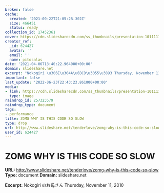 ```yaml
---
broken: false
cache:
  created: '2021-09-22T21:05:28.302Z'
  size: 466451
  status: ready
collection_id: 17452361
cover: https://cdn.slidesharecdn.com/ss_thumbnails/presentation-101111155350-phpapp02-thumbnail-4.jpg?cb=1422650423
creator_ref:
  _id: 624427
  avatar: ''
  email: ''
  name: pitosalas
date: '2021-04-06T13:40:22.964000+00:00'
domain: slideshare.net
excerpt: "Nokogiri \u306E\u304A\u6BCD\u3055\u3093 Thursday, November 11, 2010"
important: false
last_update: '2022-06-23T22:43:23.861000+00:00'
media:
- link: https://cdn.slidesharecdn.com/ss_thumbnails/presentation-101111155350-phpapp02-thumbnail-4.jpg?cb=1422650423
  type: image
raindrop_id: 257323579
raindrop_type: document
tags:
- performance
title: ZOMG WHY IS THIS CODE SO SLOW
type: drop
url: http://www.slideshare.net/tenderlove/zomg-why-is-this-code-so-slow
user_id: 624427
---
```


# ZOMG WHY IS THIS CODE SO SLOW

**URL:** http://www.slideshare.net/tenderlove/zomg-why-is-this-code-so-slow
**Type:** document
**Domain:** slideshare.net

**Excerpt:** Nokogiri のお母さん Thursday, November 11, 2010

